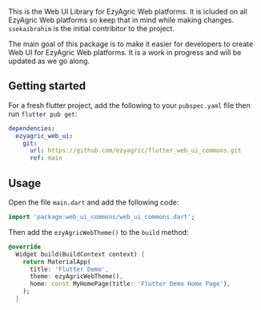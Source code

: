 This is the Web UI Library for EzyAgric Web platforms. It is icluded on all EzyAgric Web platforms so keep that in mind while making changes.  ```ssekaibrahim``` is the initial contribitor to the project. 

The main goal of this package is to make it easier for developers to create Web UI for EzyAgric Web platforms. It is a work in progress and will be updated as we go along.

## Getting started

For a fresh flutter project, add the following to your `pubspec.yaml` file then run ```flutter pub get```:

```yaml
dependencies:
  ezyagric_web_ui:
    git:
      url: https://github.com/ezyagric/flutter_web_ui_commons.git
      ref: main

```

## Usage
 Open the file `main.dart` and add the following code:
```dart
import 'package:web_ui_commons/web_ui_commons.dart';
```

Then add the ```ezyAgricWebTheme()``` to the `build` method:

```dart
@override
  Widget build(BuildContext context) {
    return MaterialApp(
      title: 'Flutter Demo',
      theme: ezyAgricWebTheme(),
      home: const MyHomePage(title: 'Flutter Demo Home Page'),
    );
  }
```
